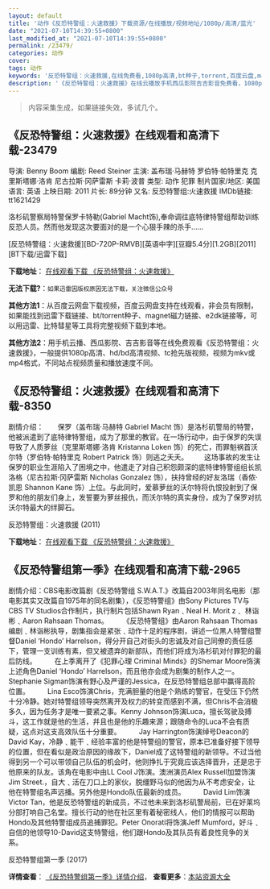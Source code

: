 ```yaml
---
layout: default
title: '动作《反恐特警组：火速救援》下载资源/在线播放/视频地址/1080p/高清/蓝光'
date: "2021-07-10T14:39:55+0800"
last_modified_at: "2021-07-10T14:39:55+0800"
permalink: /23479/
categories: 动作
cover:
tags: 动作
keywords: '反恐特警组：火速救援,在线免费看,1080p高清,bt种子,torrent,百度云盘,magnet,磁力链,迅雷下载资源'
description: '《反恐特警组：火速救援》在线云播放手机西瓜影院吉吉影音免费看，1080p高清bd/hd未删减完整版和tc抢先枪版，mkv/mp4格式，附带bt/torrent种子、magnet/磁力链、百度云盘、网盘资源迅雷下载链接'
---
```


>内容采集生成，如果链接失效，多试几个。


## 《反恐特警组：火速救援》在线观看和高清下载-23479

导演: Benny Boom 编剧: Reed Steiner 主演: 盖布瑞·马赫特 罗伯特·帕特里克 克里斯塔娜·洛肯 尼古拉斯·冈萨雷斯 卡莉·波普 类型: 动作 犯罪 制片国家/地区: 美国 语言: 英语 上映日期: 2011 片长: 89分钟 又名: 反恐特警组:火速救援 IMDb链接: tt1621429

洛杉矶警察局特警保罗卡特勒(Gabriel Macht饰),奉命调往底特律特警组帮助训练反恐人员。然而他发现这次要面对的是一个心狠手辣的杀手……


[反恐特警组：火速救援][BD-720P-RMVB][英语中字][豆瓣5.4分][1.2GB][2011][BT下载/迅雷下载]

**下载地址**： [在线观看下载 《反恐特警组：火速救援》](https://www.btdx8.com/torrent/swat_fire_fight_2011.html) 


**无法下载?**：`如果迅雷因版权原因无法下载，关注微信公众号 `

**其他方法1**：从百度云网盘下载视频，百度云网盘支持在线观看，非会员有限制，如果能找到迅雷下载链接、bt/torrent种子、magnet磁力链接、e2dk链接等，可以用迅雷、比特彗星等工具将完整视频下载到本地。

**其他方法2**：用手机云播、西瓜影院、吉吉影音等在线免费观看《反恐特警组：火速救援》，一般提供1080p高清、hd/bd高清视频、tc抢先版视频，视频为mkv或mp4格式，不同站点视频质量和播放速度不同。


## 《反恐特警组：火速救援》在线观看和高清下载-8350

剧情介绍：　　保罗（盖布瑞·马赫特 Gabriel Macht 饰）是洛杉矶警局的特警，他被派遣到了底特律特警组，成为了那里的教官。在一场行动中，由于保罗的失误导致了人质萝丝（克里斯塔娜·洛肯 Kristanna Loken 饰）的死亡，而罪魁祸首沃尔特（罗伯特·帕特里克 Robert Patrick 饰）则逃之夭夭。 　　这场事故的发生让保罗的职业生涯陷入了困境之中，他遣走了对自己积怨颇深的底特律特警组组长凯洛格（尼古拉斯·冈萨雷斯 Nicholas Gonzalez 饰），扶持曾经的好友洛瑞（香侬·凯恩 Shannon Kane 饰）上位。与此同时，爱慕萝丝的沃尔特将仇恨投射到了保罗和他的朋友们身上，发誓要为萝丝报仇，而沃尔特的真实身份，成为了保罗对抗沃尔特最大的绊脚石。


反恐特警组：火速救援 (2011)

**下载地址**： [在线观看下载 《反恐特警组：火速救援》](https://www.btbtdy.me/btdy/dy11143.html) 


## 《反恐特警组第一季》在线观看和高清下载-2965

剧情介绍：CBS电影改篇剧《反恐特警组 S.W.A.T.》改篇自2003年同名电影（那电影其实又改篇自1975年的同名剧集），《反恐特警组》由Sony Pictures TV与CBS TV Studios合作制片，执行制片包括Shawn Ryan﹑Neal H. Morit z﹑ 林诣彬﹑Aaron Rahsaan Thomas。  　　《反恐特警组》由Aaron Rahsaan Thomas编剧﹑林诣彬执导，剧集指会是紧张﹑动作十足的程序剧，讲述一位黑人特警组警督Daniel ‘Hondo’ Harrelson，得分开自己对街头的忠诚及对自己同僚的责任感下，管理一支训练有素，但又被遗弃的新部队，而他们将成为洛杉矶对付罪犯的最后防线。  　　在上季离开了《犯罪心理 Criminal Minds》的Shemar Moore饰演上述角色Daniel ‘Hondo’ Harrelson，而且他亦会成为剧集的制作人之一。Stephanie Sigman饰演有野心及严谨的Jessica，在反恐特警组总部中赢得高阶位置。  　　Lina Esco饰演Chris，充满胆量的他是个熟练的警官，在受压下仍然十分冷静。她对特警组领导突然离开及权力的转变而感到不满，但Chris不会消极多久，因为任务才是唯一要紧之事。Kenny Johnson饰演Luca，擅长驾驶及搏斗，这工作就是他的生活，幷且也是他的乐趣来源；跟随命令的Luca不会有质疑，这点对这支高效队伍十分重要。  　　Jay Harrington饰演绰号Deacon的David Kay，冷静﹑能干﹑经验丰富的他是特警组的警官，原本已准备好接下领导的位置，但在看似是政治原因的缘故下，Daniel成了这特警组的新领导。不过当他得到另一个可以带领自己队伍的机会时，他则挣扎于究竟应该选择晋升，还是忠于他原来的队友。该角在电影中由LL Cool J饰演。澳洲演员Alex Russell加盟饰演Jim Street.，自大﹑活在刀口上的家伙，脱缰野马似的他因为从不考虑安全，让他在特警组名声远播。另外他是Hondo队伍最新的成员。  　　David Lim饰演Victor Tan，他是反恐特警组的新成员，不过他未来到洛杉矶警局前，已在好莱坞分部打响自己名堂。擅长行动的他在社区里有着秘密线人，他们的情报可以帮助Hondo及其他特警组成员追捕罪犯。Peter Onorati将饰演Jeff Mumford，好斗﹑自信的他领导10-David这支特警组，他们跟Hondo及其队员有着良性竞争的关系。


反恐特警组第一季 (2017)

**详情查看**： [《反恐特警组第一季》详情介绍](/movie/2965/)， **查看更多**：[本站资源大全](/movie/t/all/)

